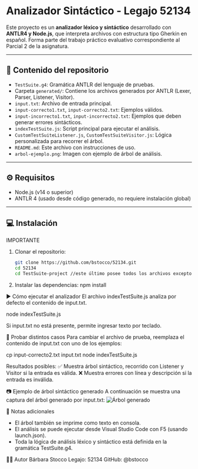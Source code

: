 # Analizador Sintáctico - Legajo 52134

Este proyecto es un **analizador léxico y sintáctico** desarrollado con **ANTLR4 y Node.js**, que interpreta archivos con estructura tipo Gherkin en español. Forma parte del trabajo práctico evaluativo correspondiente al Parcial 2 de la asignatura.

---

## 🧾 Contenido del repositorio

- `TestSuite.g4`: Gramática ANTLR del lenguaje de pruebas.
- Carpeta `generated/`: Contiene los archivos generados por ANTLR (Lexer, Parser, Listener, Visitor).
- `input.txt`: Archivo de entrada principal.
- `input-correcto1.txt`, `input-correcto2.txt`: Ejemplos válidos.
- `input-incorrecto1.txt`, `input-incorrecto2.txt`: Ejemplos que deben generar errores sintácticos.
- `indexTestSuite.js`: Script principal para ejecutar el análisis.
- `CustomTestSuiteListener.js`, `CustomTestSuiteVisitor.js`: Lógica personalizada para recorrer el árbol.
- `README.md`: Este archivo con instrucciones de uso.
- `arbol-ejemplo.png`: Imagen con ejemplo de árbol de análisis.

---

## ⚙️ Requisitos

- Node.js (v14 o superior)
- ANTLR 4 (usado desde código generado, no requiere instalación global)

---

## 💻 Instalación
IMPORTANTE
1. Clonar el repositorio:

   ```bash
   git clone https://github.com/bstocco/52134.git
   cd 52134
   cd TestSuite-project //este último posee todos los archivos excepto los 4 inputs, el README y las Reglas.pdf y es donde funciona el árbol sintáctico

2. Instalar las dependencias:
npm install

▶️ Cómo ejecutar el analizador
El archivo indexTestSuite.js analiza por defecto el contenido de input.txt.

node indexTestSuite.js

Si input.txt no está presente, permite ingresar texto por teclado.


🧪 Probar distintos casos
Para cambiar el archivo de prueba, reemplaza el contenido de input.txt con uno de los ejemplos:

cp input-correcto2.txt input.txt
node indexTestSuite.js

Resultados posibles:
✅ Muestra árbol sintáctico, recorrido con Listener y Visitor si la entrada es válida.
❌ Muestra errores con línea y descripción si la entrada es inválida.

📷 Ejemplo de árbol sintáctico generado
A continuación se muestra una captura del árbol generado por input.txt:
![Árbol generado](arbol-ejemplo.png)


📌 Notas adicionales
- El árbol también se imprime como texto en consola.
- El análisis se puede ejecutar desde Visual Studio Code con F5 (usando launch.json).
- Toda la lógica de análisis léxico y sintáctico está definida en la gramática TestSuite.g4.

👩‍💻 Autor
Bárbara Stocco
Legajo: 52134
GitHub: @bstocco
